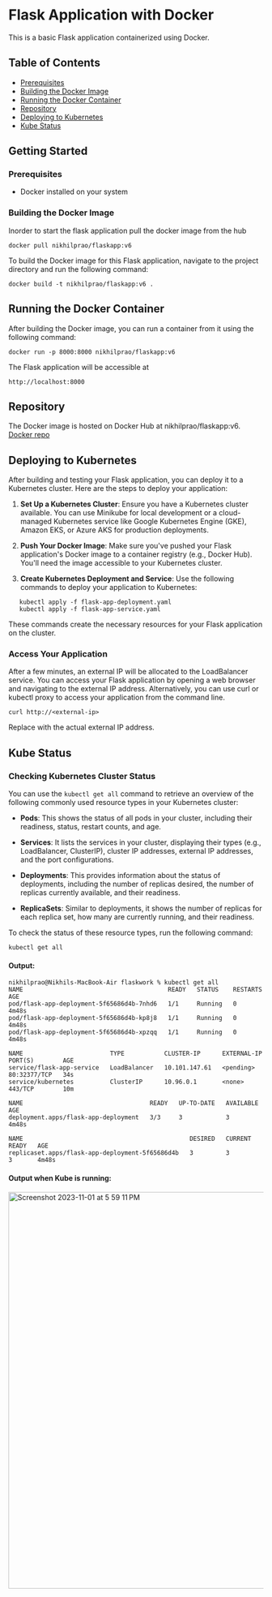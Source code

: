 # Flask Application with Docker
This is a basic Flask application containerized using Docker.

## Table of Contents
- [Prerequisites](#prerequisites)
- [Building the Docker Image](#building-the-docker-image)
- [Running the Docker Container](#running-the-docker-container)
- [Repository](#repository)
- [Deploying to Kubernetes](#deploying-to-kubernetes)
- [Kube Status](#kube-status)


## Getting Started

### Prerequisites

- Docker installed on your system

### Building the Docker Image

Inorder to start the flask application pull the docker image from the hub
```
docker pull nikhilprao/flaskapp:v6
```
To build the Docker image for this Flask application, navigate to the project directory and run the following command:
```
docker build -t nikhilprao/flaskapp:v6 .
```
## Running the Docker Container
After building the Docker image, you can run a container from it using the following command:

```
docker run -p 8000:8000 nikhilprao/flaskapp:v6
```
The Flask application will be accessible at
```
http://localhost:8000
```
## Repository
The Docker image is hosted on Docker Hub at nikhilprao/flaskapp:v6.
[Docker repo](https://hub.docker.com/repositories/nikhilprao)

## Deploying to Kubernetes

After building and testing your Flask application, you can deploy it to a Kubernetes cluster. Here are the steps to deploy your application:

1. **Set Up a Kubernetes Cluster**: Ensure you have a Kubernetes cluster available. You can use Minikube for local development or a cloud-managed Kubernetes service like Google Kubernetes Engine (GKE), Amazon EKS, or Azure AKS for production deployments.

2. **Push Your Docker Image**: Make sure you've pushed your Flask application's Docker image to a container registry (e.g., Docker Hub). You'll need the image accessible to your Kubernetes cluster.

3. **Create Kubernetes Deployment and Service**: Use the following commands to deploy your application to Kubernetes:

```shell
   kubectl apply -f flask-app-deployment.yaml
   kubectl apply -f flask-app-service.yaml
```

These commands create the necessary resources for your Flask application on the cluster.

### Access Your Application
After a few minutes, an external IP will be allocated to the LoadBalancer service. You can access your Flask application by opening a web browser and navigating to the external IP address. Alternatively, you can use curl or kubectl proxy to access your application from the command line.
```
curl http://<external-ip>
```
Replace <external-ip> with the actual external IP address.

## Kube Status

### Checking Kubernetes Cluster Status

You can use the `kubectl get all` command to retrieve an overview of the following commonly used resource types in your Kubernetes cluster:

- **Pods**: This shows the status of all pods in your cluster, including their readiness, status, restart counts, and age.

- **Services**: It lists the services in your cluster, displaying their types (e.g., LoadBalancer, ClusterIP), cluster IP addresses, external IP addresses, and the port configurations.

- **Deployments**: This provides information about the status of deployments, including the number of replicas desired, the number of replicas currently available, and their readiness.

- **ReplicaSets**: Similar to deployments, it shows the number of replicas for each replica set, how many are currently running, and their readiness.

To check the status of these resource types, run the following command:

```shell
kubectl get all
```
#### Output:
```console
nikhilprao@Nikhils-MacBook-Air flaskwork % kubectl get all
NAME                                        READY   STATUS    RESTARTS   AGE
pod/flask-app-deployment-5f65686d4b-7nhd6   1/1     Running   0          4m48s
pod/flask-app-deployment-5f65686d4b-kp8j8   1/1     Running   0          4m48s
pod/flask-app-deployment-5f65686d4b-xpzqq   1/1     Running   0          4m48s

NAME                        TYPE           CLUSTER-IP      EXTERNAL-IP   PORT(S)        AGE
service/flask-app-service   LoadBalancer   10.101.147.61   <pending>     80:32377/TCP   34s
service/kubernetes          ClusterIP      10.96.0.1       <none>        443/TCP        10m

NAME                                   READY   UP-TO-DATE   AVAILABLE   AGE
deployment.apps/flask-app-deployment   3/3     3            3           4m48s

NAME                                              DESIRED   CURRENT   READY   AGE
replicaset.apps/flask-app-deployment-5f65686d4b   3         3         3       4m48s

```
#### Output when Kube is running:
<img width="782" alt="Screenshot 2023-11-01 at 5 59 11 PM" src="https://github.com/nikhil9066/flaskwork/assets/36182930/993e5825-118d-4ead-b795-4e238d3c42e7">
